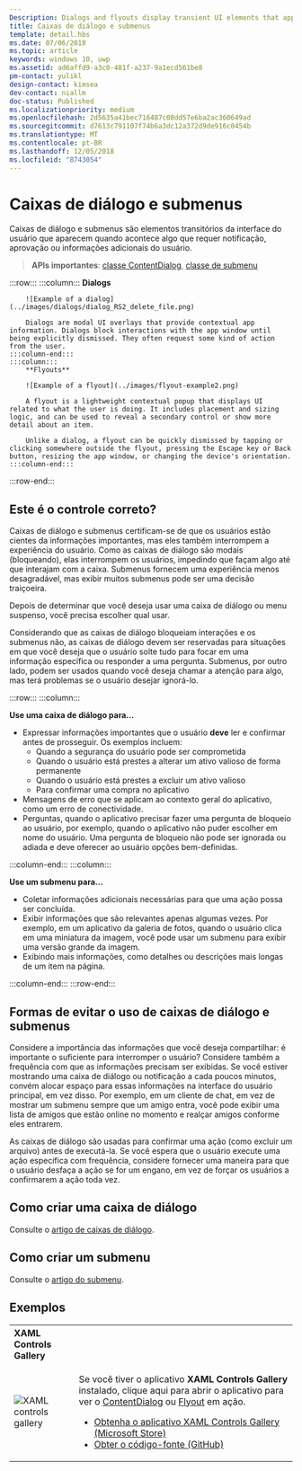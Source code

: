 ```yaml
---
Description: Dialogs and flyouts display transient UI elements that appear when the user requests them or when something happens that requires notification or approval.
title: Caixas de diálogo e submenus
template: detail.hbs
ms.date: 07/06/2018
ms.topic: article
keywords: windows 10, uwp
ms.assetid: ad6affd9-a3c0-481f-a237-9a1ecd561be8
pm-contact: yulikl
design-contact: kimsea
dev-contact: niallm
doc-status: Published
ms.localizationpriority: medium
ms.openlocfilehash: 2d5635a41bec716487c08dd57e6ba2ac360649ad
ms.sourcegitcommit: d7613c791107f74b6a3dc12a372d9de916c0454b
ms.translationtype: MT
ms.contentlocale: pt-BR
ms.lasthandoff: 12/05/2018
ms.locfileid: "8743054"
---
```

# <a name="dialogs-and-flyouts"></a>Caixas de diálogo e submenus



Caixas de diálogo e submenus são elementos transitórios da interface do usuário que aparecem quando acontece algo que requer notificação, aprovação ou informações adicionais do usuário.

> **APIs importantes**: [classe ContentDialog](/uwp/api/Windows.UI.Xaml.Controls.ContentDialog), [classe de submenu](/uwp/api/Windows.UI.Xaml.Controls.Flyout)


:::row:::
    :::column:::
        **Dialogs**
        
        ![Example of a dialog](../images/dialogs/dialog_RS2_delete_file.png)

        Dialogs are modal UI overlays that provide contextual app information. Dialogs block interactions with the app window until being explicitly dismissed. They often request some kind of action from the user.
    :::column-end:::
    :::column::: 
        **Flyouts**

        ![Example of a flyout](../images/flyout-example2.png)

        A flyout is a lightweight contextual popup that displays UI related to what the user is doing. It includes placement and sizing logic, and can be used to reveal a secondary control or show more detail about an item.

        Unlike a dialog, a flyout can be quickly dismissed by tapping or clicking somewhere outside the flyout, pressing the Escape key or Back button, resizing the app window, or changing the device's orientation.
    :::column-end:::
:::row-end:::


## <a name="is-this-the-right-control"></a>Este é o controle correto?

Caixas de diálogo e submenus certificam-se de que os usuários estão cientes da informações importantes, mas eles também interrompem a experiência do usuário. Como as caixas de diálogo são modais (bloqueando), elas interrompem os usuários, impedindo que façam algo até que interajam com a caixa. Submenus fornecem uma experiência menos desagradável, mas exibir muitos submenus pode ser uma decisão traiçoeira.

Depois de determinar que você deseja usar uma caixa de diálogo ou menu suspenso, você precisa escolher qual usar.

Considerando que as caixas de diálogo bloqueiam interações e os submenus não, as caixas de diálogo devem ser reservadas para situações em que você deseja que o usuário solte tudo para focar em uma informação específica ou responder a uma pergunta. Submenus, por outro lado, podem ser usados quando você deseja chamar a atenção para algo, mas terá problemas se o usuário desejar ignorá-lo.

:::row:::
    :::column:::
   <p><b>Use uma caixa de diálogo para...</b> <br/>
<ul>
<li>Expressar informações importantes que o usuário <b>deve</b> ler e confirmar antes de prosseguir. Os exemplos incluem:
<ul>
  <li>Quando a segurança do usuário pode ser comprometida</li>
  <li>Quando o usuário está prestes a alterar um ativo valioso de forma permanente</li>
  <li>Quando o usuário está prestes a excluir um ativo valioso</li>
  <li>Para confirmar uma compra no aplicativo</li>
</ul>

</li>
<li>Mensagens de erro que se aplicam ao contexto geral do aplicativo, como um erro de conectividade.</li>
<li>Perguntas, quando o aplicativo precisar fazer uma pergunta de bloqueio ao usuário, por exemplo, quando o aplicativo não puder escolher em nome do usuário. Uma pergunta de bloqueio não pode ser ignorada ou adiada e deve oferecer ao usuário opções bem-definidas.</li>
</ul>
</p>
    :::column-end:::
    :::column:::
   <p><b>Use um submenu para...</b> <br/>
<ul>
<li>Coletar informações adicionais necessárias para que uma ação possa ser concluída.</li>
<li>Exibir informações que são relevantes apenas algumas vezes. Por exemplo, em um aplicativo da galeria de fotos, quando o usuário clica em uma miniatura da imagem, você pode usar um submenu para exibir uma versão grande da imagem.</li>
<li>Exibindo mais informações, como detalhes ou descrições mais longas de um item na página.</li>
</ul></p>
    :::column-end:::
:::row-end:::


## <a name="ways-to-avoid-using-dialogs-and-flyouts"></a>Formas de evitar o uso de caixas de diálogo e submenus

Considere a importância das informações que você deseja compartilhar: é importante o suficiente para interromper o usuário? Considere também a frequência com que as informações precisam ser exibidas. Se você estiver mostrando uma caixa de diálogo ou notificação a cada poucos minutos, convém alocar espaço para essas informações na interface do usuário principal, em vez disso. Por exemplo, em um cliente de chat, em vez de mostrar um submenu sempre que um amigo entra, você pode exibir uma lista de amigos que estão online no momento e realçar amigos conforme eles entrarem.

As caixas de diálogo são usadas para confirmar uma ação (como excluir um arquivo) antes de executá-la. Se você espera que o usuário execute uma ação específica com frequência, considere fornecer uma maneira para que o usuário desfaça a ação se for um engano, em vez de forçar os usuários a confirmarem a ação toda vez.

## <a name="how-to-create-a-dialog"></a>Como criar uma caixa de diálogo

Consulte o [artigo de caixas de diálogo](dialogs.md). 

## <a name="how-to-create-a-flyout"></a>Como criar um submenu

Consulte o [artigo do submenu](flyouts.md). 

## <a name="examples"></a>Exemplos

<table>
<th align="left">XAML Controls Gallery<th>
<tr>
<td><img src="../images/xaml-controls-gallery-sm.png" alt="XAML controls gallery"></img></td>
<td>
    <p>Se você tiver o aplicativo <strong style="font-weight: semi-bold">XAML Controls Gallery</strong> instalado, clique aqui para abrir o aplicativo para ver o <a href="xamlcontrolsgallery:/item/ContentDialog">ContentDialog</a> ou <a href="xamlcontrolsgallery:/item/Flyout">Flyout</a> em ação.</p>
    <ul>
    <li><a href="https://www.microsoft.com/store/productId/9MSVH128X2ZT">Obtenha o aplicativo XAML Controls Gallery (Microsoft Store)</a></li>
    <li><a href="https://github.com/Microsoft/Windows-universal-samples/tree/master/Samples/XamlUIBasics">Obter o código-fonte (GitHub)</a></li>
    </ul>
</td>
</tr>
</table>

